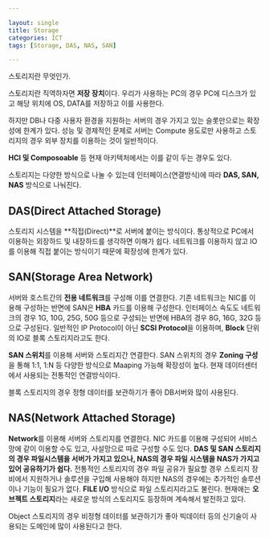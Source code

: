 ```yaml
---

layout: single
title: Storage
categories: ICT
tags: [Storage, DAS, NAS, SAN]

--- 
```


 스토리지란 무엇인가.

 스토리지란 직역하자면 **저장 장치**이다. 우리가 사용하는 PC의 경우 PC에 디스크가 있고 해당 위치에 OS, DATA를 저장하고 이를 사용한다.

 하지만 DB나 다중 사용자 환경을 지원하는 서버의 경우 가지고 있는 슬롯만으로는 확장성에 한계가 있다. 성능 및 경제적인 문제로 서버는 Compute 용도로만 사용하고 스토리지의 경우 외부 장치를 이용하는 것이 일반적이다.

 **HCI 및 Composoable** 등 현재 아키텍처에서는 이를 같이 두는 경우도 있다.

 스토리지는 다양한 방식으로 나눌 수 있는데 인터페이스(연결방식)에 따라 **DAS, SAN, NAS** 방식으로 나눠진다.

## DAS(Direct Attached Storage)

 스토리지 시스템을 **직접(Direct)**로 서버에 붙이는 방식이다. 통상적으로 PC에서 이용하는 외장하드 및 내장하드를 생각하면 이해가 쉽다. 네트워크를 이용하지 않고 IO를 이용해 직접 붙이는 방식이기 때문에 확장성에 한계가 있다. 

## SAN(Storage Area Network)

 서버와 호스트간의 **전용 네트워크**를 구성해 이를 연결한다. 기존 네트워크는 NIC를 이용해 구성하는 반면에 SAN은 **HBA** 카드를 이용해 구성한다. 인터페이스 속도도 네트워크의 경우 1G, 10G, 25G, 50G 등으로 구성되는 반면에 HBA의 경우 8G, 16G, 32G 등으로 구성된다.
 일반적인 IP Protocol이 아닌 **SCSI Protocol**을 이용하며, **Block** 단위의 IO로 블록 스토리지라고도 한다. 

 **SAN 스위치**를 이용해 서버와 스토리지간 연결한다. SAN 스위치의 경우 **Zoning 구성**을 통해 1:1, 1:N 등 다양한 방식으로 Maaping 가능해 확장성이 높다. 현재 데이터센터에서 사용되는 전통적인 연결방식이다.

 블록 스토리지의 경우 정형 데이터를 보관하기가 좋아 DB서버와 많이 사용된다. 

## NAS(Network Attached Storage)

 **Network**를 이용해 서버와 스토리지를 연결한다. NIC 카드를 이용해 구성되어 서비스 망에 같이 이용할 수도 있고, 사설망으로 따로 구성할 수도 있다.
 **DAS 및 SAN 스토리지의 경우 파일시스템을 서버가 가지고 있으나, NAS의 경우 파일 시스템을 NAS가 가지고 있어 공유하기가 쉽다.** 
 전통적인 스토리지의 경우 파일 공유가 필요할 경우 스토리지 장비에서 지원하거나 솔루션을 구입해 사용해야 하지만 NAS의 경우에는 추가적인 솔루션이나 기능이 필요가 없다.
 **FILE I/O** 방식으로 파일 스토리지라고도 불린다. 현재애는 **오브젝트 스토리지**라는 새로운 방식의 스토리지도 등장하며 계속해서 발전하고 있다.

 Object 스토리지의 경우 비정형 데이터를 보관하기가 좋아 빅데이터 등의 신기술이 사용되는 도메인에 많이 사용된다고 한다.
